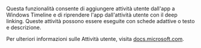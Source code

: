 ﻿Questa funzionalità consente di aggiungere attività utente dall'app a Windows Timeline e di riprendere l'app dall'attività utente con il deep linking. Queste attività possono essere eseguite con schede adattive o testo e descrizione.

Per ulteriori informazioni sulle Attività utente, visita [docs.microsoft.com](https://docs.microsoft.com/windows/uwp/launch-resume/useractivities).